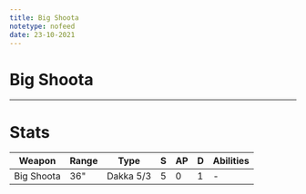 ```yaml
---
title: Big Shoota
notetype: nofeed
date: 23-10-2021
---
```


# Big Shoota

---

# Stats

| Weapon     | Range | Type      | S   | AP  | D   | Abilities |
| ---------- | ----- | --------- | --- | --- | --- | --------- |
| Big Shoota | 36"   | Dakka 5/3 | 5   | 0   | 1   | -         |